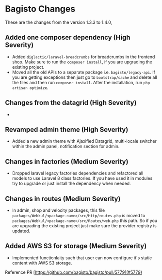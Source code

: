 # Bagisto Changes

These are the changes from the version 1.3.3 to 1.4.0,

## Added one composer dependency (High Severity)

- Added `diglactic/laravel-breadcrumbs` for breadcrumbs in the frontend shop. Make sure to run the `composer install`, if you are upgrading the existing project.
- Moved all the old APIs to a separate package i.e. `bagisto/legacy-api`. If you are getting exceptions then just go to `bootstrap/cache` and delete all the files and then run `composer install`. After the installation, run `php artisan optimize`.

## Changes from the datagrid (High Severity)

-

## Revamped admin theme (High Severity)

- Added a new admin theme with Ajaxified Datagrid, multi-locale switcher within the admin panel, notification section for admin.

## Changes in factories (Medium Severity)

- Dropped laravel legacy factories dependencies and refactored all models to use Laravel 8 class factories. If you have used it in modules try to upgrade or just install the dependency when needed.

## Changes in routes (Medium Severity)

- In admin, shop and velocity packages, this file `packages/Webkul/<package-name>/src/Http/routes.php` is moved to `packages/Webkul/<package-name>/src/Routes/web.php` this path. So if you are upgrading the existing project just make sure the provider registry is updated.

## Added AWS S3 for storage (Medium Severity)

- Implemented functionlaity such that user can now configure it's static content with AWS S3 storage.

Reference PR [https://github.com/bagisto/bagisto/pull/5779](#5779)
